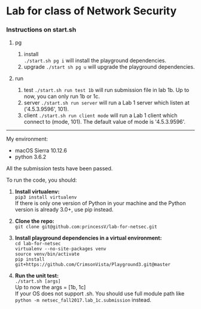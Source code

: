 # Lab for class of Network Security


### Instructions on start.sh

1. pg
    1. install  
    `./start.sh pg i` will install the playground dependencies.
    2. upgrade
    `./start sh pg u` will upgrade the playground dependencies.

2. run
    1. test
    `./start.sh run test 1b` will run submission file in lab 1b. Up to now, you can only run 1b or 1c.
    2. server
    `./start.sh run server` will run a Lab 1 server which listen at ('4.5.3.9596', 101).
    3. client
    `./start.sh run client mode` will run a Lab 1 client which connect to (mode, 101). The default value of mode is '4.5.3.9596'.

---

My environment:  
- macOS Sierra 10.12.6
- python 3.6.2

All the submission tests have been passed.

To run the code, you should:  

1. **Install virtualenv:**  
 `pip3 install virtualenv`  
   If there is only one version of Python in your machine and the Python version is already 3.0+, use pip instead.  

2. **Clone the repo:**  
 `git clone git@github.com:princessV/lab-for-netsec.git`

3. **Install playground dependencies in a virtual environment:**  
    `cd lab-for-netsec`  
    `virtualenv --no-site-packages venv`  
    `source venv/bin/activate`  
    `pip install git+https://github.com/CrimsonVista/Playground3.git@master`  

4. **Run the unit test:**  
    `./start.sh [args]`  
   Up to now the args = [1b, 1c]    
   If your OS does not support .sh. You should use full module path like `python -m netsec_fall2017.lab_1c.submission` instead.
